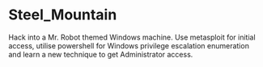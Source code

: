 # Steel_Mountain

Hack into a Mr. Robot themed Windows machine. Use metasploit for initial access, utilise powershell for Windows privilege escalation enumeration and learn a new technique to get Administrator access.
